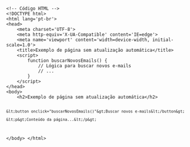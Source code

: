 <Code language='html'>
&lt;!-- Código HTML --&gt;
&lt;!DOCTYPE html&gt;
&lt;html lang='pt-br'&gt;
&lt;head&gt;
    &lt;meta charset='UTF-8'&gt;
    &lt;meta http-equiv='X-UA-Compatible' content='IE=edge'&gt;
    &lt;meta name='viewport' content='width=device-width, initial-scale=1.0'&gt;
    &lt;title&gt;Exemplo de página sem atualização automática&lt;/title&gt;
    &lt;script&gt;
        function buscarNovosEmails() {
            // Lógica para buscar novos e-mails
            // ...
        }
    &lt;/script&gt;
&lt;/head&gt;
&lt;body&gt;
    &lt;h2&gt;Exemplo de página sem atualização automática&lt;/h2&gt;

    &lt;button onclick="buscarNovosEmails()"&gt;Buscar novos e-mails&lt;/button&gt;

    &lt;p&gt;Conteúdo da página...&lt;/p&gt;

&lt;/body&gt;
&lt;/html&gt;

</Code>
